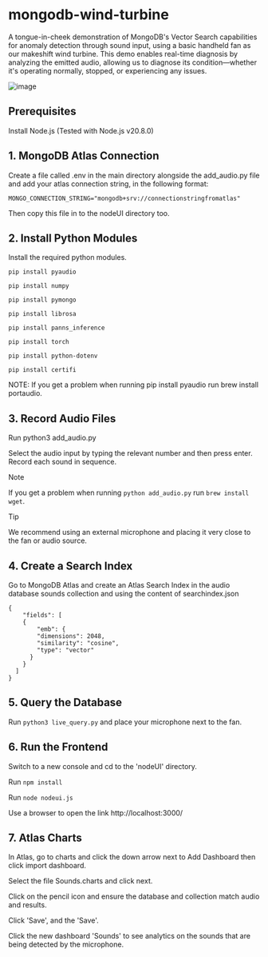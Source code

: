 # mongodb-wind-turbine

A tongue-in-cheek demonstration of MongoDB's Vector Search capabilities for anomaly detection through sound input, using a basic handheld fan as our makeshift wind turbine. This demo enables real-time diagnosis by analyzing the emitted audio, allowing us to diagnose its condition—whether it's operating normally, stopped, or experiencing any issues.

![image](https://github.com/user-attachments/assets/9cf424df-d513-4ee3-a417-31c3dccc0ce3)
    
## Prerequisites
Install Node.js (Tested with Node.js v20.8.0)
    
## 1. MongoDB Atlas Connection
Create a file called .env in the main directory alongside the add_audio.py file and add your atlas connection string, in the following format:
```
MONGO_CONNECTION_STRING="mongodb+srv://connectionstringfromatlas"
```
Then copy this file in to the nodeUI directory too.

## 2. Install Python Modules
Install the required python modules.
```
pip install pyaudio
```
```
pip install numpy
```
```
pip install pymongo
```
```
pip install librosa
```
```
pip install panns_inference
```
```
pip install torch
```
```
pip install python-dotenv
```
```
pip install certifi
```
NOTE: If you get a problem when running pip install pyaudio run brew install portaudio.

## 3. Record Audio Files
Run python3 add_audio.py

Select the audio input by typing the relevant number and then press enter. Record each sound in sequence.

> [!NOTE]
> If you get a problem when running ```python add_audio.py``` run ```brew install wget```.

> [!TIP]
> We recommend using an external microphone and placing it very close to the fan or audio source.

## 4. Create a Search Index
Go to MongoDB Atlas and create an Atlas Search Index in the audio database sounds collection and using the content of searchindex.json
```
{
    "fields": [
    {
        "emb": {
        "dimensions": 2048,
        "similarity": "cosine",
        "type": "vector"
      }
    }
  ]
}
``` 
## 5. Query the Database
Run ```python3 live_query.py``` and place your microphone next to the fan.

## 6. Run the Frontend
Switch to a new console and cd to the 'nodeUI' directory.

Run ```npm install```

Run ```node nodeui.js```

Use a browser to open the link http://localhost:3000/

## 7. Atlas Charts
In Atlas, go to charts and click the down arrow next to Add Dashboard then click import dashboard.

Select the file Sounds.charts and click next.

Click on the pencil icon and ensure the database and collection match audio and results.

Click 'Save', and the 'Save'.

Click the new dashboard 'Sounds' to see analytics on the sounds that are being detected by the microphone.
